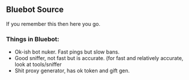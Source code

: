 ## Bluebot Source
If you remember this then here you go.

### Things in Bluebot:
* Ok-ish bot nuker. Fast pings but slow bans.
* Good sniffer, not fast but is accurate. (for fast and relatively accurate, look at tools/sniffer
* Shit proxy generator, has ok token and gift gen.
